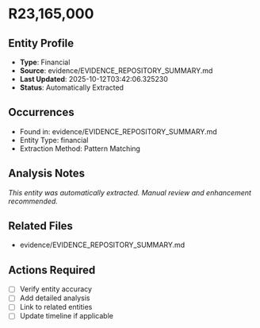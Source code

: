 # R23,165,000

## Entity Profile
- **Type**: Financial
- **Source**: evidence/EVIDENCE_REPOSITORY_SUMMARY.md
- **Last Updated**: 2025-10-12T03:42:06.325230
- **Status**: Automatically Extracted

## Occurrences
- Found in: evidence/EVIDENCE_REPOSITORY_SUMMARY.md
- Entity Type: financial
- Extraction Method: Pattern Matching

## Analysis Notes
*This entity was automatically extracted. Manual review and enhancement recommended.*

## Related Files
- evidence/EVIDENCE_REPOSITORY_SUMMARY.md

## Actions Required
- [ ] Verify entity accuracy
- [ ] Add detailed analysis
- [ ] Link to related entities
- [ ] Update timeline if applicable
